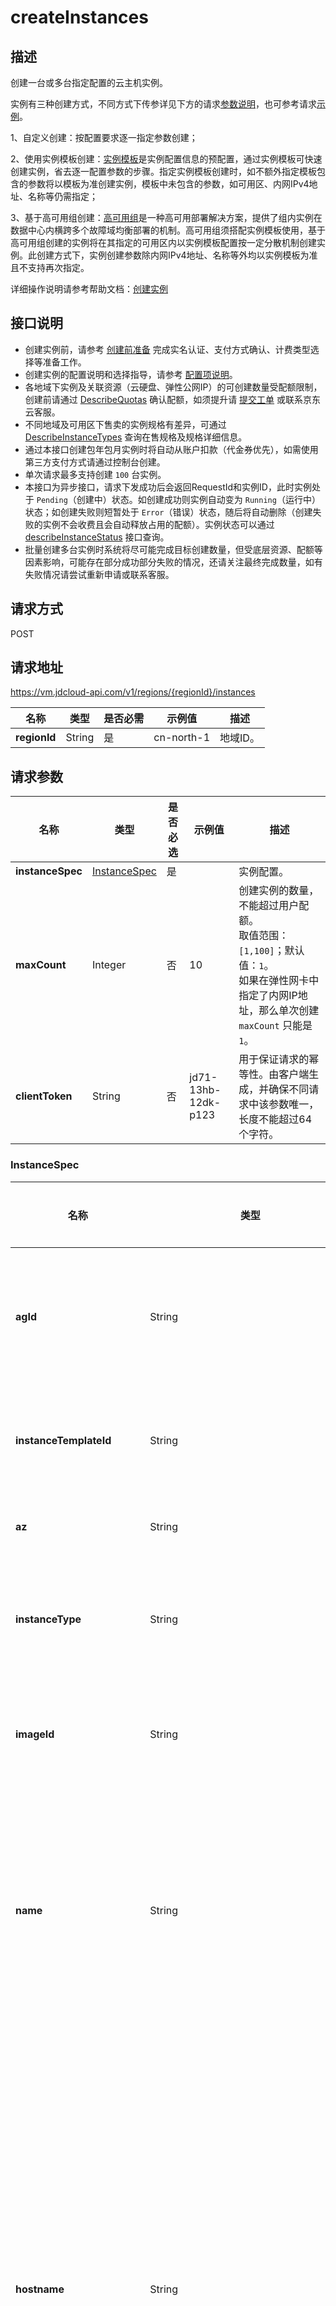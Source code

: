 # createInstances


## 描述

创建一台或多台指定配置的云主机实例。

实例有三种创建方式，不同方式下传参详见下方的请求[参数说明](createInstance#requestparameters)，也可参考请求[示例](createInstance#user-content-1)。

1、自定义创建：按配置要求逐一指定参数创建；<br>

2、使用实例模板创建：[实例模板](https://docs.jdcloud.com/virtual-machines/instance-template-overview)是实例配置信息的预配置，通过实例模板可快速创建实例，省去逐一配置参数的步骤。指定实例模板创建时，如不额外指定模板包含的参数将以模板为准创建实例，模板中未包含的参数，如可用区、内网IPv4地址、名称等仍需指定；<br>

3、基于高可用组创建：[高可用组](https://docs.jdcloud.com/availability-group/product-overview)是一种高可用部署解决方案，提供了组内实例在数据中心内横跨多个故障域均衡部署的机制。高可用组须搭配实例模板使用，基于高可用组创建的实例将在其指定的可用区内以实例模板配置按一定分散机制创建实例。此创建方式下，实例创建参数除内网IPv4地址、名称等外均以实例模板为准且不支持再次指定。

详细操作说明请参考帮助文档：[创建实例](https://docs.jdcloud.com/cn/virtual-machines/create-instance)

## 接口说明
- 创建实例前，请参考 [创建前准备](https://docs.jdcloud.com/virtual-machines/account-preparation-linux) 完成实名认证、支付方式确认、计费类型选择等准备工作。
- 创建实例的配置说明和选择指导，请参考 [配置项说明](https://docs.jdcloud.com/cn/virtual-machines/select-configuration-linux)。
- 各地域下实例及关联资源（云硬盘、弹性公网IP）的可创建数量受配额限制，创建前请通过 [DescribeQuotas](https://docs.jdcloud.com/cn/virtual-machines/api/describequotas?content=API) 确认配额，如须提升请 [提交工单](https://ticket.jdcloud.com/applyorder/submit) 或联系京东云客服。
- 不同地域及可用区下售卖的实例规格有差异，可通过 [DescribeInstanceTypes](https://docs.jdcloud.com/virtual-machines/api/describeinstancetypes?content=API) 查询在售规格及规格详细信息。
- 通过本接口创建包年包月实例时将自动从账户扣款（代金券优先），如需使用第三方支付方式请通过控制台创建。
- 单次请求最多支持创建 `100` 台实例。
- 本接口为异步接口，请求下发成功后会返回RequestId和实例ID，此时实例处于 `Pending`（创建中）状态。如创建成功则实例自动变为 `Running`（运行中）状态；如创建失败则短暂处于 `Error`（错误）状态，随后将自动删除（创建失败的实例不会收费且会自动释放占用的配额）。实例状态可以通过 [describeInstanceStatus](https://docs.jdcloud.com/virtual-machines/api/describeinstancestatus?content=API) 接口查询。
- 批量创建多台实例时系统将尽可能完成目标创建数量，但受底层资源、配额等因素影响，可能存在部分成功部分失败的情况，还请关注最终完成数量，如有失败情况请尝试重新申请或联系客服。


## 请求方式
POST

## 请求地址
https://vm.jdcloud-api.com/v1/regions/{regionId}/instances

|名称|类型|是否必需|示例值|描述|
|---|---|---|---|---|
|**regionId**|String|是|cn-north-1|地域ID。|

## 请求参数
|名称|类型|是否必选|示例值|描述|
|---|---|---|---|---|
|**instanceSpec**|[InstanceSpec](#user-content-1)|是| |实例配置。<br>|
|**maxCount**|Integer|否|10|创建实例的数量，不能超过用户配额。<br>取值范围：`[1,100]`；默认值：`1`。<br>如果在弹性网卡中指定了内网IP地址，那么单次创建 `maxCount` 只能是 `1`。<br>|
|**clientToken**|String|否| jd71-13hb-12dk-p123|用于保证请求的幂等性。由客户端生成，并确保不同请求中该参数唯一，长度不能超过64个字符。<br>|

### <div id="user-content-2">InstanceSpec</div>

|名称|类型|是否必选|示例值|描述|
|---|---|---|---|---|
|**agId**|String|否|ag-81qq****pn|高可用组ID。指定此参数后，将默认使用高可用组关联的实例模板创建实例，实例模板中的参数不可覆盖替换。实例模板以外的参数（内网IPv4/Ipv6分配方式、名称、描述、标签）可指定。<br>|
|**instanceTemplateId**|String|否|it-u3o8****yy|实例模板ID。指定此参数后，如实例模板中参数不另行指定将默认以模板配置创建实例，如指定则以指定值为准创建。<br>指定 `agId` 时此参数无效。<br>|
|**az**|String|否|cn-north-1a|实例所属的可用区。<br>如不指定 `agId` 以使用高可用组设置的可用区，此参数为必选。<br>|
|**instanceType**|String|否|g.n2.xlarge|实例规格。可通过 [DescribeInstanceTypes](https://docs.jdcloud.com/virtual-machines/api/describeinstancetypes) 接口查询各地域及可用区下的规格售卖情况。<br>如不指定 `agId` 或 `instanceTemplateId` 以使用实例模板中配置的规格，此参数为必选。<br>|
|**imageId**|String|否| img-m5s0****29|镜像ID。可通过 [DescribeImages](https://docs.jdcloud.com/virtual-machines/api/describeimages) 接口获得指定地域的镜像信息。<br>如不指定 `agId` 或 `instanceTemplateId` 以使用实例模板中配置的镜像，此参数为必选。<br>|
|**name**|String|是|instance-\[001\]-ops|实例名称。长度为2\~128个字符，只允许中文、数字、大小写字母、英文下划线（\_）、连字符（-）及点（.），不能以（.）作为首尾。<br>批量创建多台实例时，可在name中非首位位置以\[start_number]格式来设置有序name。start_number为起始序号，其位数代表编号字符位数，范围：\[0,9999]。详情参见[为实例设置有序名称及Hostname]()。<br>|
|**hostname**|String|否|instance-\[001\]-ops|实例hostname。若不指定hostname，则默认以实例名称 `name` 作为hostname，但是会以RFC 952和RFC 1123命名规范做一定转义。<br>**Windows系统**：长度为2\~15个字符，允许大小写字母、数字或连字符（-），不能以连字符（-）开头或结尾，不能连续使用连字符（-），也不能全部使用数字。不支持点号（.）。<br>**Linux系统**：长度为2-64个字符，允许支持多个点号，点之间为一段，每段允许使用大小写字母、数字或连字符（-），但不能连续使用点号（.）或连字符（-），不能以点号（.）或连字符（-）开头或结尾。<br>批量创建多台实例时，可在hostname中非首位位置以\[start_number]格式来设置有序hostname。start_number为起始序号，其位数代表编号字符位数，范围：\[0,9999]。详情参见[为实例设置有序名称及Hostname]()。|
|**password**|String|否|Instance@010|实例密码。可用于SSH登录和VNC登录。长度为8\~30个字符，必须同时包含大、小写英文字母、数字和特殊符号中的三类字符。特殊符号包括：\(\)\`~!@#$%^&\*\_-+=\|{}\[ ]:";'<>,.?/，更多密码输入要求请参见 [公共参数规范](https://docs.jdcloud.com/virtual-machines/api/general_parameters)。<br>如指定密钥且 `passwordAuth` 设置为 `true` ，则密码不会生成注入，否则即使不指定密码系统也将默认自动生成随机密码，并以短信和邮件通知。<br>|
|**keyNames**|String[]|否|\[&quot;keypair001&quot;\]|密钥对名称。仅Linux系统下该参数生效，当前仅支持输入单个密钥。<br>|
|**elasticIp**|[ElasticIpSpec](#user-content-11)|否| |主网卡主IP关联的弹性公网IP配置。<br>|
|**primaryNetworkInterface**|[InstanceNetworkInterfaceAttachmentSpec](#user-content-9)|否| |主网卡配置。<br>|
|**systemDisk**|[InstanceDiskAttachmentSpec](#user-content-7)|否| |系统盘配置。<br>|
|**dataDisks**|[InstanceDiskAttachmentSpec[]](#user-content-7)|否| |数据盘配置。单实例最多可挂载云硬盘（系统盘+数据盘）的数量受实例规格的限制。<br>|
|**charge**|[ChargeSpec](#user-content-6)|否| |计费配置。<br>云主机不支持按用量方式计费，默认为按配置计费。<br>打包创建数据盘的情况下，数据盘的计费方式只能与云主机保持一致。<br>打包创建弹性公网IP的情况下，若公网IP的计费方式没有指定为按用量计费，那么公网IP计费方式只能与云主机保持一致。<br>|
|**metadata**|[Metadata[]](#user-content-5)|否| |用户自定义元数据。以key-value键值对形式指定，可在实例系统内通过元数据服务查询获取。最多支持40对键值对，且key不超过256字符，value不超过16KB，不区分大小写。<br>注意：key不要以连字符(-)结尾，否则此key不生效。<br>|
|**userdata**|[Userdata[]](#user-content-4)|否| |自定义脚本。目前仅支持启动脚本，即 `launch-script`，须 `base64` 编码且编码前数据长度不能超过16KB。<br>**linux系统**：支持 `bash` 和 `python`，编码前须分别以 `#!/bin/bash` 和 `#!/usr/bin/env python` 作为内容首行。<br>**Windows系统**：支持 `bat` 和 `powershell`，编码前须分别以 `<cmd></cmd>和<powershell></powershell>` 作为内容首、尾行。<br>|
|**description**|String|否| |实例描述。256字符以内。<br>|
|**noPassword**|Boolean|否| |使用实例模板创建实例时，如模板中已设置密码，期望不使用该密码而由系统自动生成时，可通过此参数（`true`）实现。<br>可选值：<br>`true`：不使用实例模板中配置的密码。<br>`false`：使用实例模板中配置的密码。<br>仅在未指定 `agId` 且指定 `instanceTemplateId`，且 `password` 为空时，此参数(`true`)生效。<br>|
|**noKeyNames**|Boolean|否| |使用实例模板创建实例时，如模板中已设置密钥，期望不使用该密钥仅使用密码作为登录凭证时，可通过此参数（`true`）实现。<br>仅在未指定 `agId` 且指定 `instanceTemplateId`，且 `keyNames` 为空时，此参数(`true`)生效。<br>|
|**noElasticIp**|Boolean|否| |使用实例模板创建实例时，如模板中已设置弹性公网IP，期望不绑定弹性公网IP时，可通过此参数（`true`）实现。<br>仅在未指定 `agId` 且指定 `instanceTemplateId`，且 `elasticIp` 为空时，此参数(`true`)生效。<br>|
|**userTags**|[Tag[]](#user-content-3)|否| |自定义实例标签。以key-value键值对形式指定，最多支持10个标签。key不能以 "jrn:" 或“jdc-”开头，仅支持中文、大/小写英文、数字及如下符号：`\_.,:\/=+-@`。<br>|
|**chargeOnStopped**|String|否|stopCharging|停机不计费模式。该参数仅对按配置计费且系统盘为云硬盘的实例生效，并且不是专有宿主机中的实例。配置停机不计费且停机后，实例部分将停止计费，且释放实例自身包含的资源（CPU/内存/GPU/本地数据盘）。<br>可选值：<br>`keepCharging`（默认值）：停机后保持计费，不释放资源。<br>`stopCharging`：停机后停止计费，释放实例资源。<br>|
|**autoImagePolicyId**|String|否|pol-xgsc****7e|自动任务策略ID。<br>|
|**passwordAuth**|String|否|True|允许SSH密码登录。<br>可选值：<br>`yes`（默认值）：允许SSH密码登录。<br>`no`：禁止SSH密码登录。<br>仅在指定密钥时此参数有效，指定此参数后密码即使输入也将被忽略，同时会在系统内禁用SSH密码登录。<br>|
|**imageInherit**|String|否|no |使用镜像中的登录凭证，无须再指定密码或密钥（指定无效）。<br>可选值：<br>`yes`：使用镜像登录凭证。<br>`no`（默认值）：不使用镜像登录凭证。<br>仅使用私有或共享镜像时此参数有效。<br>|

### <div id="user-content-3">Tag</div>

|名称|类型|是否必选|示例值|描述|
|---|---|---|---|---|
|**key**|String|否|环境|标签key。长度不能超过127字符，不能以 `jrn:` 或 `jdc-` 开头，仅支持中文、大/小写英文、数字及如下符号：`\_.,:\/=+-@`。|
|**value**|String|否|测试|标签value。长度不能超过255字符，仅支持中文、大/小写英文、数字及如下符号：`\_.,:\/=+-@`。|

### <div id="user-content-4">Userdata</div>

|名称|类型|是否必选|示例值|描述|
|---|---|---|---|---|
|**key**|String|否|launch-script|脚本类型，当前仅支持输入 `launch-script`，即启动脚本。|
|**value**|String|否|IyEvYmluL2Jhc2gKZWNobyAnMTIzJw|脚本内容，须 `Base64` 编码，且编码前长度不能超过16KB。|

### <div id="user-content-5">Metadata</div>

|名称|类型|是否必选|示例值|描述|
|---|---|---|---|---|
|**key**|String|否|index|key，字符长度不超过256，支持全字符。不能以连字符(-)结尾，否则此key不生效。|
|**value**|String|否|1|value，字符长度不超过16KB，支持全字符。|

### <div id="user-content-6">ChargeSpec</div>

|名称|类型|是否必选|示例值|描述|
|---|---|---|---|---|
|**chargeMode**|String|否|prepaid_by_duration |计费模式。<br>可选值：<br>`postpaid_by_duration`（默认值）：按配置（后付费）<br>`prepaid_by_duration`：包年包月（预付费）<br>`postpaid_by_usage`：按用量（后付费）<br>仅弹性公网IP支持`postpaid_by_usage`，具体计费说明请参考[实例计费类型说明](https://docs.jdcloud.com/cn/virtual-machines/billing-overview)。|
|**chargeUnit**|String|否| month|包年包月（预付费）付费单位。仅`chargeMode=prepaid_by_duration`时此参数有效。<br>可选值：<br>`month`（默认值）：月<br>`year`：年|
|**chargeDuration**|Integer|否|1 |包年包月（预付费）付费单位。仅`chargeMode=prepaid_by_duration`时此参数有效。<br>取值范围：<br>`chargeUnit=month`时：`[1,9]`<br>`chargeUnit=year`时：`[1,3]`|
|**autoRenew**|Boolean|否|true |自动续费。<br>可选值：<br>`True`：开通自动续费<br>`False`（默认值）：不开通自动续费|
|**buyScenario**|String|否| |统一活动凭证。此参数暂未启用，无须指定且指定无效。|

### <div id="user-content-7">InstanceDiskAttachmentSpec</div>

|名称|类型|是否必选|示例值|描述|
|---|---|---|---|---|
|**diskCategory**|String|否|cloud|磁盘类型。<br>**系统盘**：此参数无须指定，其类型取决于镜像类型。<br>**数据盘**：可选值：`cloud`：云硬盘，数据盘仅支持云硬盘。<br>|
|**autoDelete**|Boolean|否|True|是否随实例一起删除，即删除实例时是否自动删除此磁盘。此参数仅对按配置计费的非多点挂载云硬盘生效。<br>`true`：随实例删除。<br>`false`（默认值）：不随实例删除。<br>|
|**cloudDiskSpec**|[user-content-8](#diskspec)|否| |磁盘详细配置。此参数仅针对云硬盘，本地系统盘无须指定且指定无效。<br>|
|**deviceName**|String|否|vdb|磁盘逻辑挂载点。<br>**系统盘**：此参数无须指定且指定无效，默认为vda。<br>**数据盘**：取值范围：`[vdb~vdbm]`。<br>|
|**noDevice**|Boolean|否| |排除设备，使用此参数 `noDevice` 配合 `deviceName` 一起使用。<br>创建镜像的场景下：使用此参数可以排除云主机实例中的云硬盘不参与制作快照。<br>创建实例模板的场景下：使用此参数可以排除镜像中的数据盘。<br>创建云主机的场景下：使用此参数可以排除实例模板、或镜像中的数据盘。<br>示例：如果镜像中除系统盘还包含一块或多块数据盘，期望仅使用镜像中的部分磁盘，可通过此参数忽略部分磁盘配置。此参数须配合 `deviceName` 一起使用。<br>例：`deviceName=vdb`、`noDevice=true`，则表示在使用镜像创建实例时，忽略数据盘vdb配置，不创建磁盘。|

### <div id="user-content-8">DiskSpec</div>

|名称|类型|是否必选|示例值|描述|
|---|---|---|---|---|
|**az**|String|否| |云硬盘可用区。创建实例时此参数无须指定且指定无效。云硬盘可用区默认同实例。|
|**name**|String|否| |云硬盘名称。创建实例时此参数无须指定。如指定则按指定名称创建，如不指定云硬盘名称同实例名称，创建多块磁盘时会在名称后依次追加序号1,2...。|
|**description**|String|否| |云硬盘描述。|
|**diskType**|String|是|ssd.gp1 |云硬盘类型。各类型介绍请参见[云硬盘类型](https://docs.jdcloud.com/cn/cloud-disk-service/specifications)。<br>可选值：<br>`ssd.gp1`：通用型SSD<br>`ssd.io1`：性能型SSD<br>`hdd.std1`：容量型SSD<br>|
|**diskSizeGB**|Integer|是|50 |云硬盘容量，单位为 GiB，步长10GiB。<br>取值范围：<br>系统盘：`[40,500]`GiB，且不能小于镜像系统盘容量<br>数据盘：`[20,16000]`GiB，如指定`snapshotId`创建云硬盘则不能小于快照容量|
|**iops**|Integer|否| 2000|云硬盘IOPS，步长为10。仅`diskType=ssd.io1`时此参数有效。<br>取值范围：`[200,min(32000,`diskSizeGB\*50`]`<br>默认值：`diskSizeGB*30`|
|**snapshotId**|String|否|snapshot-ev1h****gd |创建云硬盘使用的快照ID。|
|**policyId**|String|否| ss-policy-5v25****us |云硬盘自动快照策略ID。|
|**charge**|[ChargeSpec](#user-content-6)|否| |云硬盘计费配置。创建实例时此参数无须指定且指定无效，云硬盘计费类型默认与实例计费类型一致。|
|**multiAttachable**|Boolean|否|false|云硬盘是否支持多点挂载。<br>可选值：<br>`true`：支持<br>`false`（默认值）：不支持|
|**encrypt**|Boolean|否| false|云硬盘是否加密。<br>可选值：<br>`true`：加密<br>`false`（默认值）：不加密|

### <div id="user-content-9">InstanceNetworkInterfaceAttachmentSpec</div>
|名称|类型|是否必选|示例值|描述|
|---|---|---|---|---|
|**deviceIndex**|Integer|否|2|网卡设备Index。创建实例时此参数无须指定且指定无效。<br>对于主网卡默认Index为1，辅助网卡自动分配。<br>|
|**autoDelete**|Boolean|否|True|是否随实例一起删除。<br>`true`：随实例删除。<br>`false`（默认值）：不随实例删除。<br>|
|**networkInterface**|[NetworkInterfaceSpec](#user-content-10)|否| |网卡设备详细配置。<br>|

### <div id="user-content-10">NetworkInterfaceSpec</div>
|名称|类型|是否必选|示例值|描述|
|---|---|---|---|---|
|**subnetId**|String|是|subnet-8kbl****er |子网ID|
|**az**|String|否| |网卡可用区。创建实例时此参数无须指定且指定无效。|
|**networkInterfaceName**|String|否| |网卡名称。创建实例时此参数无须指定且指定无效。|
|**primaryIpAddress**|String|否| 10.192.0.\*\* |网卡主IP。如不指定，则自动从所选子网可用IP中分配；如指定，请在在子网可用IP范围内指定。<br>指定IP地址时，主机数量`maxCount`仅可指定为`1`。|
|**secondaryIpAddresses**|String[]|否| |网卡辅助内网IP地址。创建实例时此参数无须指定且指定无效。|
|**secondaryIpCount**|Integer|否| |自动分配的网卡辅助内网IP数量。创建实例时此参数无须指定且指定无效|
|**securityGroups**|String[]|否| sg-1r4z****ra |实例（主网卡）所属绑定的安全组ID。最多可指定5个。|
|**sanityCheck**|Integer|否| |参数已弃用，指定无效。|
|**description**|String|否| |网卡描述。创建实例时此参数无须指定且指定无效。|

### <div id="user-content-11">ElasticIpSpec</div>
|名称|类型|是否必选|示例值|描述|
|---|---|---|---|---|
|**bandwidthMbps**|Integer|是|10|弹性公网IP的带宽上限，单位：Mbps。<br>取值范围为：`[1-200]`。|
|**provider**|String|是| bgp|弹性公网IP线路。中心可用区目前仅提供BGP类型IP。|
|**chargeSpec**|[ChargeSpec](#chargespec)|否| |弹性公网IP计费配置。<br>**中心可用区**：支持包年包月、按配置、按流量。<br>**边缘可用区**：支持包年包月、按配置。<br>中心可用区下如指定按流量计费，则IP计费独立于实例的计费类型，否则以实例计费类型为准与其保持一致。|

## 返回参数
|名称|类型|示例值|描述|
|---|---|---|---|
|**result**|[Result](#user-content-12)| |响应结果。|
|**requestId**|String|c2hmmaan8w06w19qcdfuic4w03f7ft2d|请求ID。|

### <div id="user-content-12">Result</div>

|名称|类型|示例值|描述|
|---|---|---|---|
|**instanceIds**|String[]|\[&quot;i-eumm\*\*\*\*d6&quot;,&quot;i-y5nh\*\*\*\*9w&quot;\]|实例ID列表。|


## 请求示例

<div id="user-content-1"></div>

调用方法、签名算法及公共请求参数请参考 [京东云OpenAPI公共说明](https://docs.jdcloud.com/common-declaration/api/introduction)。

#### 场景1：自定义创建
华北可用区A，创建1台 `g.n2.large` 规格的按配置计费实例，同时设置 `密码` 和 `SSH密钥`，创建并绑定5Mbps的 `BGP IP`，系统盘类型指定为 `通用型SSD`，随实例创建一块20GB的 `性能型SSD` 并设定 `iops` 为1000，配置实例为停机不计费。

- 请求示例

POST

```JSON
/v1/regions/cn-north-1/instances
{
  "maxCount":1,
  "InstanceSpec":{
    "az":"cn-north-1a",
    "ImageId":"img-m5s0****29",
    "InstanceType":"g.n2.large",
    "name":"instance",
    "password":"A1i2n@Apix#",
    "keyNames":[
      "ssh-key-test"
    ],
    "elasticIp":{
      "bandwidthMbps":5,
      "provider":"bgp"
    },
    "primaryNetworkInterface":{
      "networkInterface":{
        "subnetId":"subnet-c2p3****9o",
        "securityGroups":[
          "sg-p2d1****ya"
        ]
      }
    },
    "systemDisk":{
      "cloudDiskSpec":{
        "diskType":"ssd.gp1"
      }
    },
    "dataDisks":[
    {
      "diskCategory":"cloud",
      "cloudDiskSpec":{
        "diskType":"ssd.io1",
        "diskSizeGB":20,
        "iops":1000
      }
    }
    ],
    "chargeOnStopped":"stopCharging"
  }
}
```

- 返回示例

```JSON
{
  "result":{
    "instanceIds":[
      "i-eumm****d6"
    ]
  },
  "requestId":"c2i8w4g6fiqocr2fetqf8ef59k1k4wir"
}
```
#### 场景2：使用实例模板创建
华北可用区A，使用实例模板创建1台包年包月计费实例，包月时长1个月并开通自动续费功能，并重新指定密码和SSH密钥。

- 请求示例

POST

```JSON
/v1/regions/cn-north-1/instances
{
  "maxCount":1,
  "InstanceSpec":{
    "az":"cn-north-1a",
    "instanceTemplateId":"it-u3o8****yy",
    "name":"instance",
    "password":"A1i2n@Apix#",
    "keyNames":[
      "ssh-key-test"
    ],
    "charge":{
      "chargeMode":"prepaid_by_duration",
      "chargeUnit":"month",
      "chargeDuration":1,
      "autoRenew":true
    }
  }
}
```

- 返回示例

```JSON
{
  "result":{
    "instanceIds":[
      "i-eumm****d6"
    ]
  },
  "requestId":"c2i91887dpbocwfgkaa55jj1ugdh5rjs"
}
```
#### 场景3：基于高可用组创建
基于高可用组创建实例，除名称必须指定外，另外增加tag用于标识实例环境信息。

- 请求示例

POST

```JSON
/v1/regions/cn-north-1/instances
{
  "maxCount":2,
  "InstanceSpec":{
    "agId":"ag-81qq****pn",
    "name":"instance",
    "userTags":[
    {
      "key":"environment",
      "value":"test"
    }
    ]
  }
}

```
- 返回示例

```JSON
{
  "result":{
    "instanceIds":[
      "i-eumm****d6",
      "i-y5nh****9w"
    ]
  },
  "requestId":"c2i8cp2nk66nivcf85gvhad46ggjich6"
}
```



## 返回码
|HTTP状态码|错误码|描述|错误解析|
|---|---|---|---|
|**200**||OK||
|**400**|INVALID_ARGUMENT|Parameter InstanceSpec.ImageId missing|参数ImageId不可为空。|
|**400**|INVALID_ARGUMENT|Invalid password|密码不符合规范。|
|**400**|FAILED_PRECONDITION|Disk type 'xx' is out of stock|所选类型云硬盘已售罄。|
|**400**|FAILED_PRECONDITION|Image 'xx' not ready|所选镜像处于非可用状态。|
|**400**|FAILED_PRECONDITION|stopCharging only applied to cloud system disk|仅系统盘类型为云硬盘的实例支持配置stopCharging参数。|
|**400**|FAILED_PRECONDITION|stopCharging only applied to postpaid by duration|仅计费类型为按配置计费的实例实例支持配置stopCharging参数。|
|**400**|FAILED_PRECONDITION|Image constraints. Only support cloud system disk|所选镜像仅支持硬云盘系统盘。|
|**400**|FAILED_PRECONDITION|Image constraints. Doesn't support instanceType 'xx'|所选镜像不支持当前配置的实例规格。|
|**400**|FAILED_PRECONDITION|Subnet 'xx' is unsupported in center zones|所选子网在中心可用区不可用。|
|**400**|FAILED_PRECONDITION|Available Ip in segments not enough|所选子网可用内网IP数量不足。|
|**400**|OUT_OF_RANGE|Maxcount out of range|创建数量超过允许上限。|
|**400**|OUT_OF_RANGE|InstanceSpec.SystemDisk.CloudDiskSpec.DiskSizeGB out of range|系统盘容量超出允许范围。|
|**400**|CONFLICT|Subnet 'xx' not support ipv6|所选子网不支持IPv6。|
|**404**|NOT_FOUND|Snapshot 'xx' not found|指定的快照不存在。|
|**404**|NOT_FOUND|InstanceType 'xx' not found|实例规格不存在。|
|**404**|NOT_FOUND|Subnet 'xx' not found|子网不存在。|
|**404**|NOT_FOUND|SecurityGroups 'xx' not found|安全组不存在。|
|**404**|NOT_FOUND|KeyPair 'xx' not found|密钥不存在。|
|**404**|NOT_FOUND|Image 'xx' not found|镜像不存在。|
|**429**|QUOTA_EXCEEDED|Instance quota limit exceeded|云主机配额不足。|
|**500**|INTERNAL|Internal server error|系统内部错误，请稍后重试。如果多次尝试失败，请提交工单。|
|**500**|UNKNOWN|Unknown server error|服务暂时不可用，请稍后重试。如果多次尝试失败，请提交工单。|
